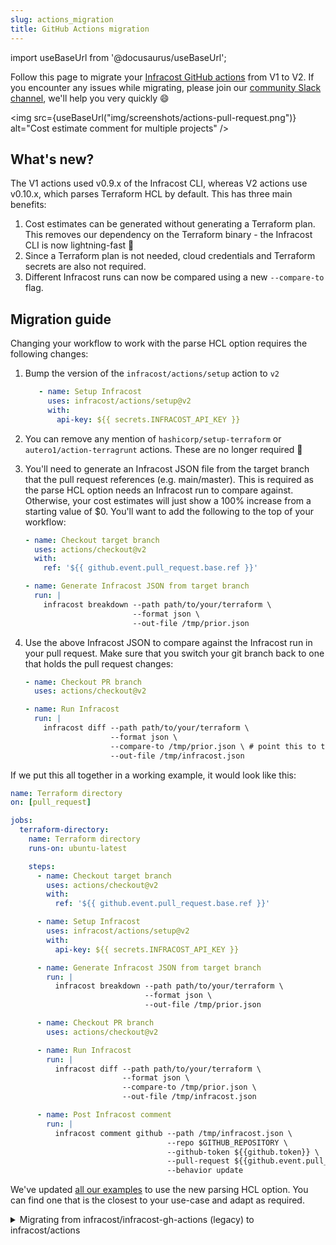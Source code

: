 ```yaml
---
slug: actions_migration
title: GitHub Actions migration
---
```


import useBaseUrl from '@docusaurus/useBaseUrl';

Follow this page to migrate your [Infracost GitHub actions](https://github.com/infracost/actions) from V1 to V2. If you encounter any issues while migrating, please join our [community Slack channel](https://www.infracost.io/community-chat), we'll help you very quickly 😄

<img src={useBaseUrl("img/screenshots/actions-pull-request.png")} alt="Cost estimate comment for multiple projects" />

## What's new?

The V1 actions used v0.9.x of the Infracost CLI, whereas V2 actions use v0.10.x, which parses Terraform HCL by default. This has three main benefits:
1. Cost estimates can be generated without generating a Terraform plan. This removes our dependency on the Terraform binary - the Infracost CLI is now lightning-fast 🚀
2. Since a Terraform plan is not needed, cloud credentials and Terraform secrets are also not required.
3. Different Infracost runs can now be compared using a new `--compare-to` flag.

## Migration guide

Changing your workflow to work with the parse HCL option requires the following changes:

1. Bump the version of the `infracost/actions/setup` action to `v2`

   ```yaml
      - name: Setup Infracost
        uses: infracost/actions/setup@v2
        with:
          api-key: ${{ secrets.INFRACOST_API_KEY }}
   ```
   
2. You can remove any mention of `hashicorp/setup-terraform` or `autero1/action-terragrunt` actions. These are no longer required 🎉
3. You'll need to generate an Infracost JSON file from the target branch that the pull request references (e.g. main/master). This is required as the parse HCL option needs an Infracost run to compare against. Otherwise, your cost estimates will just show a 100% increase from a starting value of $0. You'll want to add the following to the top of your workflow:

    ```yaml
    - name: Checkout target branch
      uses: actions/checkout@v2
      with:
        ref: '${{ github.event.pull_request.base.ref }}'

    - name: Generate Infracost JSON from target branch
      run: |
        infracost breakdown --path path/to/your/terraform \
                            --format json \
                            --out-file /tmp/prior.json
    ```

4. Use the above Infracost JSON to compare against the Infracost run in your pull request. Make sure that you switch your git branch back to one that holds the pull request changes:

    ```yml
    - name: Checkout PR branch
      uses: actions/checkout@v2

    - name: Run Infracost
      run: |
        infracost diff --path path/to/your/terraform \
                       --format json \
                       --compare-to /tmp/prior.json \ # point this to the JSON output we generated in step 2
                       --out-file /tmp/infracost.json
    ```

If we put this all together in a working example, it would look like this:

```yml
name: Terraform directory
on: [pull_request]

jobs:
  terraform-directory:
    name: Terraform directory
    runs-on: ubuntu-latest

    steps:
      - name: Checkout target branch
        uses: actions/checkout@v2
        with:
          ref: '${{ github.event.pull_request.base.ref }}'

      - name: Setup Infracost
        uses: infracost/actions/setup@v2
        with:
          api-key: ${{ secrets.INFRACOST_API_KEY }}

      - name: Generate Infracost JSON from target branch
        run: |
          infracost breakdown --path path/to/your/terraform \
                              --format json \
                              --out-file /tmp/prior.json

      - name: Checkout PR branch
        uses: actions/checkout@v2

      - name: Run Infracost
        run: |
          infracost diff --path path/to/your/terraform \
                         --format json \
                         --compare-to /tmp/prior.json \
                         --out-file /tmp/infracost.json

      - name: Post Infracost comment
        run: |
          infracost comment github --path /tmp/infracost.json \
                                   --repo $GITHUB_REPOSITORY \
                                   --github-token ${{github.token}} \
                                   --pull-request ${{github.event.pull_request.number}} \
                                   --behavior update
```

We've updated [all our examples](https://github.com/infracost/actions/#examples) to use the new parsing HCL option. You can find one that is the closest to your use-case and adapt as required.

<details>
  <summary>Migrating from infracost/infracost-gh-actions (legacy) to infracost/actions</summary>

Follow this page to migrate from our old [infracost-gh-actions](https://github.com/infracost/infracost-gh-action) repo to our new [actions](https://github.com/infracost/actions/) repo. The infracost-gh-actions is deprecated.

If you encounter any issues while migrating, please join our [community Slack channel](https://www.infracost.io/community-chat), we'll help you very quickly 😄

## What's new?

🚀 The new Infracost actions repo provides a composable way of using our actions in your workflow. These JavaScript (not Docker) actions simplify integrating Infracost into your GitHub Actions. In addition, we've added CI-specific output formats, a cost summary table, and different behaviors so you can control when comments are be posted.

### Composable actions

The actions repo contains two main actions as well as many examples demonstrating how they can be used in different workflows. One of the workflows this enables is matrix builds, where one cost estimate comment can be created from a group of Terraform projects. The new actions are:
- setup: install the Infracost CLI in your GitHub Actions workflow.
- comment: adds comments to pull requests.

Composable actions provide three key benefits:
1. No need for a bloated Docker image: The Infracost CLI setup has been split out from the Terraform/Terragrunt setup. This avoids needing a large Docker image and enables other actions to be used to to install required versions of [Terraform](https://github.com/hashicorp/setup-terraform) and [Terragrunt](https://github.com/autero1/action-terragrunt).
2. Safe version upgrades: the Infracost setup action has a `version` field for the CLI, which supports [SemVer ranges](https://www.npmjs.com/package/semver#ranges). So instead of a [full version](https://github.com/infracost/infracost/releases) string, you can use `0.9.x`. This enables you to automatically get the latest backward compatible changes in the 0.9 release (e.g. new resources/features and bug fixes) without worrying about CI/CD pipelines breaking.
3. Versioning for the integration itself: the integration has a version, `infracost/action@v1`, which also supports Semver. So you can use v1 to get backward compatible updates for the integration (e.g. bug fixes).

### CI-specific formats

The `infracost output` command now has two new format options: `github-comment` and `slack-message`. We will be adding formats for GitLab, Azure DevOps repos and Bitbucket later.

### Cost summary

As shown by in the screenshot at the top of this page, comments now include a summary table showing the total cost diff for any projects that have changed.

### Comment behaviors

The comment action includes a `behavior` and a `target-type` attribute.

Behavior describes how and when comments should be posted; we support four options:
- `update`: Create a single comment and update it on changes. This is the "quietest" option. The GitHub comments UI shows [what/when changed](https://docs.github.com/en/communities/moderating-comments-and-conversations/tracking-changes-in-a-comment) when the comment is updated. Pull request followers will only be notified on the comment create (not updates), and the comment will stay at the same location in the comment history.
- `delete-and-new`: Delete previous cost estimate comments and create a new one. Pull request followers will be notified on each comment.
- `hide-and-new`: Minimize previous cost estimate comments and create a new one. Pull request followers will be notified on each comment.
- `new`: Create a new cost estimate comment. Pull request followers will be notified on each comment.

The `target-type` describes where the comment should be posted against, which can be either `pull-request` (default) or `commit`.

## Migration guide

1. Follow the [Quick start guide](https://github.com/infracost/actions/#quick-start) to see how the actions can be used together with `setup-terraform`.

2. Find [an example](https://github.com/infracost/actions/#examples) that is the closest to your use-case and adapt the example as required.

If you encounter any issues while migrating, please join our [community Slack channel](https://www.infracost.io/community-chat), we'll help you very quickly 😄
</details>
